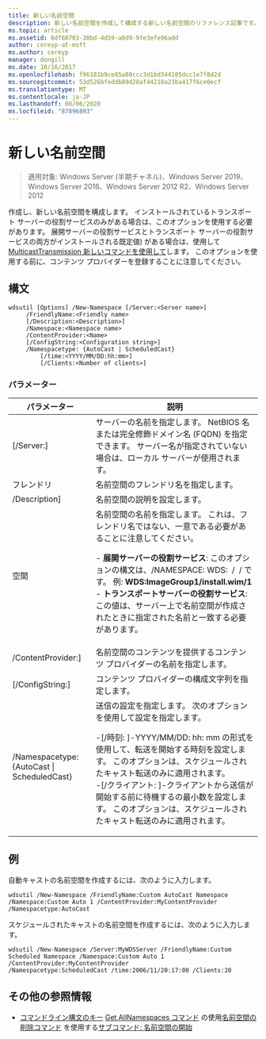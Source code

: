 ```yaml
---
title: 新しい名前空間
description: 新しい名前空間を作成して構成する新しい名前空間のリファレンス記事です。
ms.topic: article
ms.assetid: 6df60703-30bd-4d59-a8d9-9fe3efe96add
author: coreyp-at-msft
ms.author: coreyp
manager: dongill
ms.date: 10/16/2017
ms.openlocfilehash: f96181b9ce85a80ccc3d1bd344105dcc1e7f8d2d
ms.sourcegitcommit: 53d526bfeddb89d28af44210a23ba417f6ce0ecf
ms.translationtype: MT
ms.contentlocale: ja-JP
ms.lasthandoff: 08/06/2020
ms.locfileid: "87896893"
---
```

# <a name="new-namespace"></a>新しい名前空間

> 適用対象: Windows Server (半期チャネル)、Windows Server 2019、Windows Server 2016、Windows Server 2012 R2、Windows Server 2012

作成し、新しい名前空間を構成します。 インストールされているトランスポート サーバーの役割サービスのみがある場合は、このオプションを使用する必要があります。 展開サーバーの役割サービスとトランスポート サーバーの役割サービスの両方がインストールされる既定値) がある場合は、使用して [MulticastTransmission 新しいコマンドを使用して](using-the-new-multicasttransmission-command.md)します。 このオプションを使用する前に、コンテンツ プロバイダーを登録することに注意してください。
## <a name="syntax"></a>構文
```
wdsutil [Options] /New-Namespace [/Server:<Server name>]
     /FriendlyName:<Friendly name>
     [/Description:<Description>]
     /Namespace:<Namespace name>
     /ContentProvider:<Name>
     [/ConfigString:<Configuration string>]
     /Namespacetype: {AutoCast | ScheduledCast}
         [/time:<YYYY/MM/DD:hh:mm>]
         [/Clients:<Number of clients>]
```
### <a name="parameters"></a>パラメーター
|パラメーター|説明|
|-------|--------|
|[/Server:<Server name>]|サーバーの名前を指定します。 NetBIOS 名または完全修飾ドメイン名 (FQDN) を指定できます。 サーバー名が指定されていない場合は、ローカル サーバーが使用されます。|
|フレンドリ<Friendly name>|名前空間のフレンドリ名を指定します。|
|/Description<Description>]|名前空間の説明を設定します。|
|空間<Namespace name>|名前空間の名前を指定します。 これは、フレンドリ名ではない、一意である必要があることに注意してください。<p>-   **展開サーバーの役割サービス**: このオプションの構文は、/NAMESPACE: WDS: <Image group> / <Image name> / <Index> です。 例: **WDS:ImageGroup1/install.wim/1**<br />-   **トランスポートサーバーの役割サービス**: この値は、サーバー上で名前空間が作成されたときに指定された名前と一致する必要があります。|
|/ContentProvider:<Name>]|名前空間のコンテンツを提供するコンテンツ プロバイダーの名前を指定します。|
|[/ConfigString:<Configuration string>]|コンテンツ プロバイダーの構成文字列を指定します。|
|/Namespacetype: {AutoCast &#124; ScheduledCast}|送信の設定を指定します。 次のオプションを使用して設定を指定します。<p>-[/時刻: <time> ]-YYYY/MM/DD: hh: mm の形式を使用して、転送を開始する時刻を設定します。 このオプションは、スケジュールされたキャスト転送のみに適用されます。<br />-[/クライアント: <Number of clients>]-クライアントから送信が開始する前に待機するの最小数を設定します。 このオプションは、スケジュールされたキャスト転送のみに適用されます。|
## <a name="examples"></a>例
自動キャストの名前空間を作成するには、次のように入力します。
```
wdsutil /New-Namespace /FriendlyName:Custom AutoCast Namespace /Namespace:Custom Auto 1 /ContentProvider:MyContentProvider /Namespacetype:AutoCast
```
スケジュールされたキャストの名前空間を作成するには、次のように入力します。
```
wdsutil /New-Namespace /Server:MyWDSServer /FriendlyName:Custom Scheduled Namespace /Namespace:Custom Auto 1 /ContentProvider:MyContentProvider
/Namespacetype:ScheduledCast /time:2006/11/20:17:00 /Clients:20
```
## <a name="additional-references"></a>その他の参照情報
- [コマンドライン構文のキー](command-line-syntax-key.md) 
[Get AllNamespaces コマンド](using-the-get-allnamespaces-command.md) 
 の使用[名前空間の削除コマンド](using-the-remove-namespace-command.md) 
 を使用する[サブコマンド: 名前空間の開始](subcommand-start-namespace.md)
